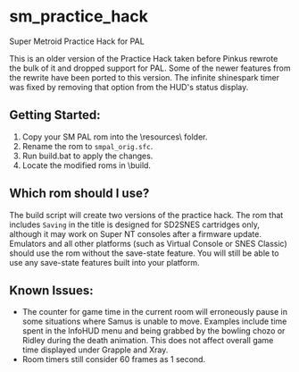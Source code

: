 # sm_practice_hack
Super Metroid Practice Hack for PAL

This is an older version of the Practice Hack taken before Pinkus rewrote the bulk of it and dropped support for PAL. Some of the newer features from the rewrite have been ported to this version. The infinite shinespark timer was fixed by removing that option from the HUD's status display.

## Getting Started:

1. Copy your SM PAL rom into the \resources\ folder.
2. Rename the rom to `smpal_orig.sfc`.
3. Run build.bat to apply the changes.
4. Locate the modified roms in \build\.


## Which rom should I use?

The build script will create two versions of the practice hack. The rom that includes `Saving` in the title is designed for SD2SNES cartridges only, although it may work on Super NT consoles after a firmware update. Emulators and all other platforms (such as Virtual Console or SNES Classic) should use the rom without the save-state feature. You will still be able to use any save-state features built into your platform.


## Known Issues:

* The counter for game time in the current room will erroneously pause in some situations where Samus is unable to move. Examples include time spent in the InfoHUD menu and being grabbed by the bowling chozo or Ridley during the death animation. This does not affect overall game time displayed under Grapple and Xray.
* Room timers still consider 60 frames as 1 second.
